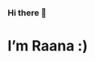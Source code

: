 ### Hi there 👋
# I’m Raana :)

<!--
**raanaYavari/raanaYavari** is a ✨ _special_ ✨ repository because its `README.md` (this file) appears on your GitHub profile.

Here are some ideas to get you started:

 🔭 I’m currently working as an Andoid Developer in Kasra co 
 🌱 I’m currently jetpack compse and kmm ...
- 👯 I’m looking to collaborate on ...
- 🤔 I’m looking for help with ...
- 💬 Ask me about ...
 📫  Reach me [at] raanayavari@gmail.com
- 😄 Pronouns: ...
- ⚡ Fun fact: ...
-->
